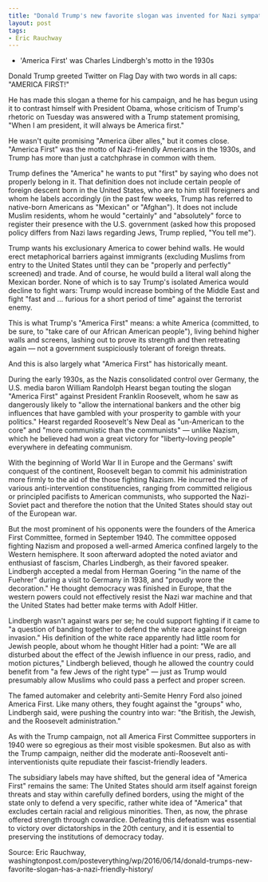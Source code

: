 ```yaml
---
title: "Donald Trump's new favorite slogan was invented for Nazi sympathizers"
layout: post
tags:
- Eric Rauchway
---
```


- 'America First' was Charles Lindbergh's motto in the 1930s

Donald Trump greeted Twitter on Flag Day with two words in all caps: "AMERICA FIRST!"

He has made this slogan a theme for his campaign, and he has begun using it to contrast himself with President Obama, whose criticism of Trump's rhetoric on Tuesday was answered with a Trump statement promising, "When I am president, it will always be America first."

He wasn't quite promising "America über alles," but it comes close. "America First" was the motto of Nazi-friendly Americans in the 1930s, and Trump has more than just a catchphrase in common with them.

Trump defines the "America" he wants to put "first" by saying who does not properly belong in it. That definition does not include certain people of foreign descent born in the United States, who are to him still foreigners and whom he labels accordingly (in the past few weeks, Trump has referred to native-born Americans as "Mexican" or "Afghan"). It does not include Muslim residents, whom he would "certainly" and "absolutely" force to register their presence with the U.S. government (asked how this proposed policy differs from Nazi laws regarding Jews, Trump replied, "You tell me").

Trump wants his exclusionary America to cower behind walls. He would erect metaphorical barriers against immigrants (excluding Muslims from entry to the United States until they can be "properly and perfectly" screened) and trade. And of course, he would build a literal wall along the Mexican border. None of which is to say Trump's isolated America would decline to fight wars: Trump would increase bombing of the Middle East and fight "fast and … furious for a short period of time" against the terrorist enemy.

This is what Trump's "America First" means: a white America (committed, to be sure, to "take care of our African American people"), living behind higher walls and screens, lashing out to prove its strength and then retreating again — not a government suspiciously tolerant of foreign threats.

And this is also largely what "America First" has historically meant.

During the early 1930s, as the Nazis consolidated control over Germany, the U.S. media baron William Randolph Hearst began touting the slogan "America First" against President Franklin Roosevelt, whom he saw as dangerously likely to "allow the international bankers and the other big influences that have gambled with your prosperity to gamble with your politics." Hearst regarded Roosevelt's New Deal as "un-American to the core" and "more communistic than the communists" — unlike Nazism, which he believed had won a great victory for "liberty-loving people" everywhere in defeating communism.

With the beginning of World War II in Europe and the Germans' swift conquest of the continent, Roosevelt began to commit his administration more firmly to the aid of the those fighting Nazism. He incurred the ire of various anti-intervention constituencies, ranging from committed religious or principled pacifists to American communists, who supported the Nazi-Soviet pact and therefore the notion that the United States should stay out of the European war.

But the most prominent of his opponents were the founders of the America First Committee, formed in September 1940. The committee opposed fighting Nazism and proposed a well-armed America confined largely to the Western hemisphere. It soon afterward adopted the noted aviator and enthusiast of fascism, Charles Lindbergh, as their favored speaker. Lindbergh accepted a medal from Herman Goering "in the name of the Fuehrer" during a visit to Germany in 1938, and "proudly wore the decoration." He thought democracy was finished in Europe, that the western powers could not effectively resist the Nazi war machine and that the United States had better make terms with Adolf Hitler.

Lindbergh wasn't against wars per se; he could support fighting if it came to "a question of banding together to defend the white race against foreign invasion." His definition of the white race apparently had little room for Jewish people, about whom he thought Hitler had a point: "We are all disturbed about the effect of the Jewish influence in our press, radio, and motion pictures," Lindbergh believed, though he allowed the country could benefit from "a few Jews of the right type" — just as Trump would presumably allow Muslims who could pass a perfect and proper screen.

The famed automaker and celebrity anti-Semite Henry Ford also joined America First. Like many others, they fought against the "groups" who, Lindbergh said, were pushing the country into war: "the British, the Jewish, and the Roosevelt administration."

As with the Trump campaign, not all America First Committee supporters in 1940 were so egregious as their most visible spokesmen. But also as with the Trump campaign, neither did the moderate anti-Roosevelt anti-interventionists quite repudiate their fascist-friendly leaders.

The subsidiary labels may have shifted, but the general idea of "America First" remains the same: The United States should arm itself against foreign threats and stay within carefully defined borders, using the might of the state only to defend a very specific, rather white idea of "America" that excludes certain racial and religious minorities. Then, as now, the phrase offered strength through cowardice. Defeating this defeatism was essential to victory over dictatorships in the 20th century, and it is essential to preserving the institutions of democracy today.

Source: Eric Rauchway, washingtonpost.com/posteverything/wp/2016/06/14/donald-trumps-new-favorite-slogan-has-a-nazi-friendly-history/

